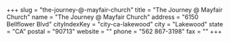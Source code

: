 +++
slug = "the-journey-@-mayfair-church"
title = "The Journey @ Mayfair Church"
name = "The Journey @ Mayfair Church"
address = "6150 Bellflower Blvd"
cityIndexKey = "city-ca-lakewood"
city = "Lakewood"
state = "CA"
postal = "90713"
website = ""
phone = "562 867-3198"
fax = ""
+++
